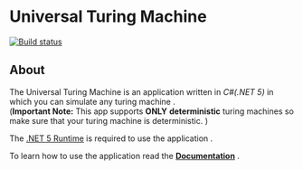 # Universal Turing Machine

[![Build status](https://ci.appveyor.com/api/projects/status/32r7s2skrgm9ubva?svg=true)](https://ci.appveyor.com/api/github/webhook?id=7jb6gfx258126jxf)

## About
The Universal Turing Machine is an application written in *C\#(.NET 5)* in which you can simulate any turing machine .<br>
(**Important Note:** This app supports **ONLY** **deterministic** turing machines so make sure that your turing machine is deterministic. )

The [.NET 5 Runtime](https://dotnet.microsoft.com/download/dotnet/5.0/runtime) is required to use the application .

To learn how to use the application read the [**Documentation**](Documentation.pdf) .

